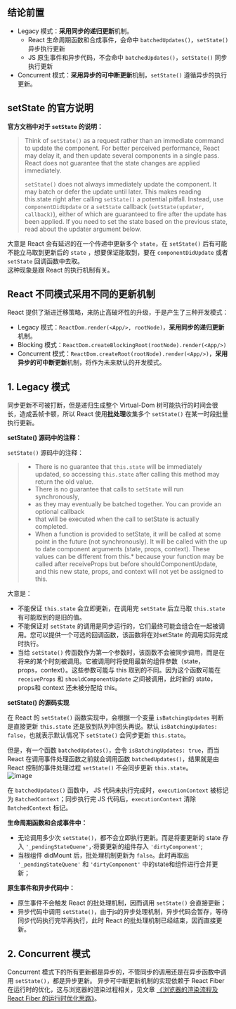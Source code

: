 ## 结论前置

- Legacy 模式：**采用同步的递归更新**机制。
  - React 生命周期函数和合成事件，会命中 `batchedUpdates()`，`setState()` 异步执行更新
  - JS 原生事件和异步代码，不会命中 `batchedUpdates()`，`setState()` 同步执行更新
- Concurrent 模式：**采用异步的可中断更新**机制，`setState()` 遵循异步的执行更新。

## setState 的官方说明

**官方文档中对于 `setState` 的说明：**

> Think of `setState()` as a request rather than an immediate command to update the component. For better perceived performance, React may delay it, and then update several components in a single pass. React does not guarantee that the state changes are applied immediately.
>
> `setState()` does not always immediately update the component. It may batch or defer the update until later. This makes reading this.state right after calling `setState()` a potential pitfall. Instead, use `componentDidUpdate` or a `setState` callback (`setState(updater, callback)`), either of which are guaranteed to fire after the update has been applied. If you need to set the state based on the previous state, read about the updater argument below.

大意是 React 会有延迟的在一个传递中更新多个 `state`，在 `setState()` 后有可能不能立马取到更新后的 `state` ，想要保证能取到，要在 `componentDidUpdate` 或者 `setState` 回调函数中去取。   
这种现象是跟 React 的执行机制有关。


## React 不同模式采用不同的更新机制

React 提供了渐进迁移策略，来防止高破坏性的升级，于是产生了三种开发模式：

- Legacy 模式：`ReactDom.render(<App/>, rootNode)`，**采用同步的递归更新**机制。
- Blocking 模式：`ReactDom.createBlockingRoot(rootNode).render(<App/>)`
- Concurrent 模式：`ReactDom.createRoot(rootNode).render(<App/>)`，**采用异步的可中断更新**机制，将作为未来默认的开发模式。


## 1. Legacy 模式

同步更新不可被打断，但是递归生成整个 Virtual-Dom 树可能执行的时间会很长，造成丢帧卡顿，所以 React 使用**批处理**收集多个 `setState()` 在某一时段批量执行更新。

**setState() 源码中的注释：**

`setState()` 源码中的注释：
> * There is no guarantee that `this.state` will be immediately updated, so accessing `this.state` after calling this method may return the old value.
> * There is no guarantee that calls to `setState` will run synchronously,
> * as they may eventually be batched together.  You can provide an optional callback 
> * that will be executed when the call to setState is actually completed.
> * When a function is provided to setState, it will be called at some point in the future (not synchronously). It will be called with the up to date component arguments (state, props, context). These values can be different from this.* because your function may be called after receiveProps but before shouldComponentUpdate, and this new state, props, and context will not yet be assigned to this.

大意是：
- 不能保证 `this.state` 会立即更新，在调用完 `setState` 后立马取 `this.state` 有可能取到的是旧的值。
- 不能保证对 `setState` 的调用是同步运行的，它们最终可能会组合在一起被调用。您可以提供一个可选的回调函数，该函数将在对setState 的调用实际完成时执行。
- 当给 `setState()` 传函数作为第一个参数时，该函数不会被同步调用，而是在将来的某个时刻被调用。它被调用时将使用最新的组件参数（state， props，context）。这些参数可能与 this 取到的不同。因为这个函数可能在 `receiveProps` 和 `shouldComponentUpdate` 之间被调用，此时新的 state，props和 context 还未被分配给 this。

**setState() 的源码实现**

在 React 的 `setState()` 函数实现中，会根据一个变量 `isBatchingUpdates` 判断是直接更新 `this.state` 还是放到队列中回头再说。默认 `isBatchingUpdates: false`，也就表示默认情况下 `setState()` 会同步更新 `this.state`。  

但是，有一个函数 `batchedUpdates()`，会令 `isBatchingUpdates: true`，而当 React 在调用事件处理函数之前就会调用函数 `batchedUpdates()`，结果就是由 React 控制的事件处理过程 `setState()` 不会同步更新 `this.state`。  
![image](https://user-images.githubusercontent.com/31687804/175802894-7cfe4002-c29e-4c77-97af-27ff349ac3dd.png)

在 `batchedUpdates()` 函数中， JS 代码未执行完成时，`executionContext` 被标记为 `BatchedContext`；同步执行完 JS 代码后，`executionContext` 清除 `BatchedContext` 标记。


**生命周期函数和合成事件中：** 

- 无论调用多少次 `setState()`，都不会立即执行更新。而是将要更新的 state 存入 `'_pendingStateQuene'`，·将要更新的组件存入 `'dirtyComponent'`;
- 当根组件 didMount 后，批处理机制更新为 `false`。此时再取出 `'_pendingStateQuene'` 和 `'dirtyComponent'` 中的state和组件进行合并更新；

**原生事件和异步代码中：**

- 原生事件不会触发 React 的批处理机制，因而调用 `setState()` 会直接更新；
- 异步代码中调用 `setState()`，由于js的异步处理机制，异步代码会暂存，等待同步代码执行完毕再执行，此时 React 的批处理机制已经结束，因而直接更新。

## 2. Concurrent 模式

Concurrent 模式下的所有更新都是异步的，不管同步的调用还是在异步函数中调用 `setState()`，都是异步更新。
异步可中断更新机制的实现依赖于 React Fiber 在运行时的优化，这与浏览器的渲染过程相关，见文章 [《浏览器的渲染流程及 React Fiber 的运行时优化思路》](https://github.com/CuriosityLxn/Fantastic-Blog/blob/main/%E6%B5%8F%E8%A7%88%E5%99%A8/%E6%B5%8F%E8%A7%88%E5%99%A8%E7%9A%84%E6%B8%B2%E6%9F%93%E6%B5%81%E7%A8%8B%E5%8F%8A%20React%20Fiber%20%E7%9A%84%E8%BF%90%E8%A1%8C%E6%97%B6%E4%BC%98%E5%8C%96%E6%80%9D%E8%B7%AF.md)。

